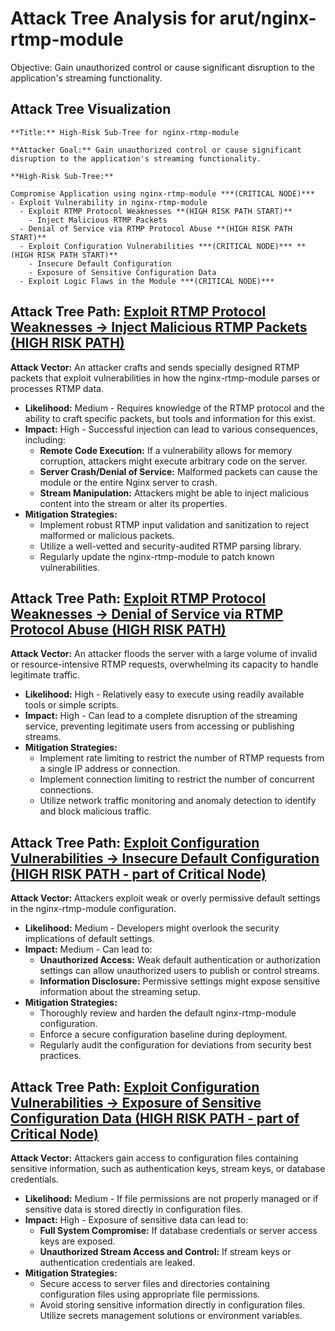 # Attack Tree Analysis for arut/nginx-rtmp-module

Objective: Gain unauthorized control or cause significant disruption to the application's streaming functionality.

## Attack Tree Visualization

```
**Title:** High-Risk Sub-Tree for nginx-rtmp-module

**Attacker Goal:** Gain unauthorized control or cause significant disruption to the application's streaming functionality.

**High-Risk Sub-Tree:**

Compromise Application using nginx-rtmp-module ***(CRITICAL NODE)***
- Exploit Vulnerability in nginx-rtmp-module
  - Exploit RTMP Protocol Weaknesses **(HIGH RISK PATH START)**
    - Inject Malicious RTMP Packets
  - Denial of Service via RTMP Protocol Abuse **(HIGH RISK PATH START)**
  - Exploit Configuration Vulnerabilities ***(CRITICAL NODE)*** **(HIGH RISK PATH START)**
    - Insecure Default Configuration
    - Exposure of Sensitive Configuration Data
  - Exploit Logic Flaws in the Module ***(CRITICAL NODE)***
```


## Attack Tree Path: [Exploit RTMP Protocol Weaknesses -> Inject Malicious RTMP Packets (HIGH RISK PATH)](./attack_tree_paths/exploit_rtmp_protocol_weaknesses_-_inject_malicious_rtmp_packets_(high_risk_path).md)

**Attack Vector:** An attacker crafts and sends specially designed RTMP packets that exploit vulnerabilities in how the nginx-rtmp-module parses or processes RTMP data.
- **Likelihood:** Medium - Requires knowledge of the RTMP protocol and the ability to craft specific packets, but tools and information for this exist.
- **Impact:** High - Successful injection can lead to various consequences, including:
    - **Remote Code Execution:** If a vulnerability allows for memory corruption, attackers might execute arbitrary code on the server.
    - **Server Crash/Denial of Service:** Malformed packets can cause the module or the entire Nginx server to crash.
    - **Stream Manipulation:** Attackers might be able to inject malicious content into the stream or alter its properties.
- **Mitigation Strategies:**
    - Implement robust RTMP input validation and sanitization to reject malformed or malicious packets.
    - Utilize a well-vetted and security-audited RTMP parsing library.
    - Regularly update the nginx-rtmp-module to patch known vulnerabilities.

## Attack Tree Path: [Exploit RTMP Protocol Weaknesses -> Denial of Service via RTMP Protocol Abuse (HIGH RISK PATH)](./attack_tree_paths/exploit_rtmp_protocol_weaknesses_-_denial_of_service_via_rtmp_protocol_abuse_(high_risk_path).md)

**Attack Vector:** An attacker floods the server with a large volume of invalid or resource-intensive RTMP requests, overwhelming its capacity to handle legitimate traffic.
- **Likelihood:** High - Relatively easy to execute using readily available tools or simple scripts.
- **Impact:** High - Can lead to a complete disruption of the streaming service, preventing legitimate users from accessing or publishing streams.
- **Mitigation Strategies:**
    - Implement rate limiting to restrict the number of RTMP requests from a single IP address or connection.
    - Implement connection limiting to restrict the number of concurrent connections.
    - Utilize network traffic monitoring and anomaly detection to identify and block malicious traffic.

## Attack Tree Path: [Exploit Configuration Vulnerabilities -> Insecure Default Configuration (HIGH RISK PATH - part of Critical Node)](./attack_tree_paths/exploit_configuration_vulnerabilities_-_insecure_default_configuration_(high_risk_path_-_part_of_critical_node).md)

**Attack Vector:** Attackers exploit weak or overly permissive default settings in the nginx-rtmp-module configuration.
- **Likelihood:** Medium - Developers might overlook the security implications of default settings.
- **Impact:** Medium - Can lead to:
    - **Unauthorized Access:** Weak default authentication or authorization settings can allow unauthorized users to publish or control streams.
    - **Information Disclosure:** Permissive settings might expose sensitive information about the streaming setup.
- **Mitigation Strategies:**
    - Thoroughly review and harden the default nginx-rtmp-module configuration.
    - Enforce a secure configuration baseline during deployment.
    - Regularly audit the configuration for deviations from security best practices.

## Attack Tree Path: [Exploit Configuration Vulnerabilities -> Exposure of Sensitive Configuration Data (HIGH RISK PATH - part of Critical Node)](./attack_tree_paths/exploit_configuration_vulnerabilities_-_exposure_of_sensitive_configuration_data_(high_risk_path_-_part_of_critical_node).md)

**Attack Vector:** Attackers gain access to configuration files containing sensitive information, such as authentication keys, stream keys, or database credentials.
- **Likelihood:** Medium - If file permissions are not properly managed or if sensitive data is stored directly in configuration files.
- **Impact:** High - Exposure of sensitive data can lead to:
    - **Full System Compromise:** If database credentials or server access keys are exposed.
    - **Unauthorized Stream Access and Control:** If stream keys or authentication credentials are leaked.
- **Mitigation Strategies:**
    - Secure access to server files and directories containing configuration files using appropriate file permissions.
    - Avoid storing sensitive information directly in configuration files. Utilize secrets management solutions or environment variables.

